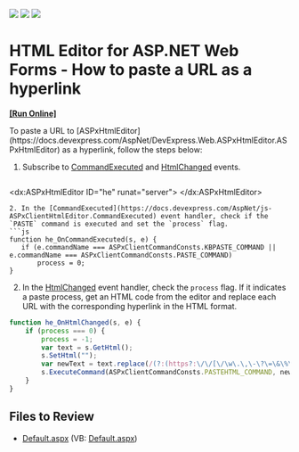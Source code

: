 <!-- default badges list -->
![](https://img.shields.io/endpoint?url=https://codecentral.devexpress.com/api/v1/VersionRange/128545109/13.1.4%2B)
[![](https://img.shields.io/badge/Open_in_DevExpress_Support_Center-FF7200?style=flat-square&logo=DevExpress&logoColor=white)](https://supportcenter.devexpress.com/ticket/details/E4325)
[![](https://img.shields.io/badge/📖_How_to_use_DevExpress_Examples-e9f6fc?style=flat-square)](https://docs.devexpress.com/GeneralInformation/403183)
<!-- default badges end -->

# HTML Editor for ASP.NET Web Forms - How to paste a URL as a hyperlink
<!-- run online -->
**[[Run Online]](https://codecentral.devexpress.com/e4325/)**
<!-- run online end -->

<p>To paste a URL to [ASPxHtmlEditor](https://docs.devexpress.com/AspNet/DevExpress.Web.ASPxHtmlEditor.ASPxHtmlEditor) as a hyperlink, follow the steps below:

1. Subscribe to [CommandExecuted](https://docs.devexpress.com/AspNet/js-ASPxClientHtmlEditor.CommandExecuted) and [HtmlChanged](https://docs.devexpress.com/AspNet/js-ASPxClientHtmlEditor.HtmlChanged) events.
   ```aspx
  <dx:ASPxHtmlEditor ID="he" runat="server">
      <ClientSideEvents HtmlChanged="he_OnHtmlChanged" CommandExecuted="he_OnCommandExecuted" />
  </dx:ASPxHtmlEditor>
   ```
2. In the [CommandExecuted](https://docs.devexpress.com/AspNet/js-ASPxClientHtmlEditor.CommandExecuted) event handler, check if the `PASTE` command is executed and set the `process` flag.
  ```js
  function he_OnCommandExecuted(s, e) {
      if (e.commandName === ASPxClientCommandConsts.KBPASTE_COMMAND || e.commandName === ASPxClientCommandConsts.PASTE_COMMAND) 
          process = 0;
  }
  ```
2. In the [HtmlChanged](https://docs.devexpress.com/AspNet/js-ASPxClientHtmlEditor.HtmlChanged) event handler, check the `process` flag. If it indicates a paste process, get an HTML code from the editor and replace each URL with the corresponding hyperlink in the HTML format.
  ```js
  function he_OnHtmlChanged(s, e) {
      if (process === 0) {
          process = -1;
          var text = s.GetHtml();
          s.SetHtml("");
          var newText = text.replace(/(?:(https?:\/\/[\/\w\.\,\-\?\=\&\%\+\#\&&amp;]*[^&lt;^&lt;a\s^\)]\/?))(?=<br>|\&nbsp|<\/div>|$|\)|\s|\))/g, "<a href=\"$1\">$1</a>");
          s.ExecuteCommand(ASPxClientCommandConsts.PASTEHTML_COMMAND, newText);
      }
  }
  ```

## Files to Review

* [Default.aspx](./CS/WebSite/Default.aspx) (VB: [Default.aspx](./VB/WebSite/Default.aspx))
